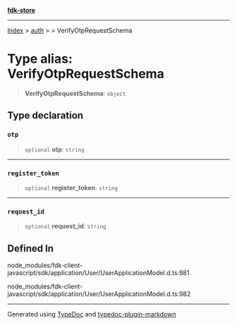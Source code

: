 [**fdk-store**](../../../README.md)
***

[Index](../../../API.md) > [auth](../../README.md) > [<internal>](../README.md) > VerifyOtpRequestSchema

# Type alias: VerifyOtpRequestSchema

> **VerifyOtpRequestSchema**: `object`

## Type declaration

### `otp`

> `optional` **otp**: `string`

***

### `register_token`

> `optional` **register\_token**: `string`

***

### `request_id`

> `optional` **request\_id**: `string`

## Defined In

node\_modules/fdk-client-javascript/sdk/application/User/UserApplicationModel.d.ts:981

node\_modules/fdk-client-javascript/sdk/application/User/UserApplicationModel.d.ts:982

***
Generated using [TypeDoc](https://typedoc.org/) and [typedoc-plugin-markdown](https://www.npmjs.com/package/typedoc-plugin-markdown)

